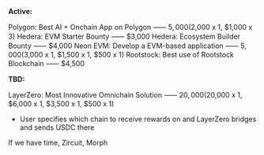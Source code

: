 **Active:**

Polygon: Best AI + Onchain App on Polygon ⸺ $5,000 ($2,000 x 1, $1,000 x 3)
Hedera: EVM Starter Bounty ⸺ $3,000
Hedera: Ecosystem Builder Bounty ⸺ $4,000
Neon EVM: Develop a EVM-based application ⸺ $5,000 ($3,000 x 1, $1,500 x 1, $500 x 1)
Rootstock: Best use of Rootstock Blockchain ⸺ $4,500

**TBD:**

LayerZero: Most Innovative Omnichain Solution ⸺ $20,000 ($20,000 x 1, $6,000 x 1, $3,500 x 1, $500 x 1)

- User specifies which chain to receive rewards on and LayerZero bridges and sends USDC there

If we have time, Zircuit, Morph
